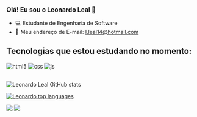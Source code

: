 ### Olá! Eu sou o Leonardo Leal 🤝

- 💻 Estudante de Engenharia de Software 
- 📧 Meu endereço de E-mail: l.leal14@hotmail.com

## Tecnologias que estou estudando no momento:
<div style="display: inline_block">
  <img align="center" alt="html5" src="https://img.shields.io/badge/HTML5-E34F26?style=for-the-badge&logo=html5&logoColor=white" />
  <img align="center" alt="css" src="https://img.shields.io/badge/CSS3-1572B6?style=for-the-badge&logo=css3&logoColor=white" />
  <img align="center" alt="js" src="https://img.shields.io/badge/JavaScript-F7DF1E?style=for-the-badge&logo=javascript&logoColor=black" />
</div><br/>





![Leonardo Leal GitHub stats](https://github-readme-stats.vercel.app/api?username=leonardojleal&show_icons=true&theme=dracula&count_private=true)

<div align="left">
  
[![Leonardo top languages](https://github-readme-stats.vercel.app/api/top-langs/?username=leonardojleal&theme=blue-white)](https://github.com/anuraghazra/github-readme-stats)
  
 </div>


<div align="left">
  <a href="https://instagram.com/leal.lleo" target="_blank"><img src="https://img.shields.io/badge/-Instagram-%23E4405F?style=for-the-badge&logo=instagram&logoColor=white" target="_blank"></a>
  <a href="https://www.linkedin.com/in/leonardo-leal-b25334299" target="_blank"><img src="https://img.shields.io/badge/-LinkedIn-%230077B5?style=for-the-badge&logo=linkedin&logoColor=white" target="_blank"></a> 
  </div>






